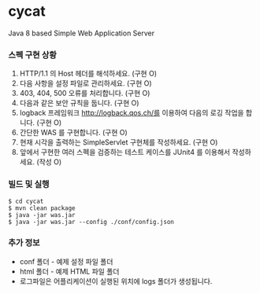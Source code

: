 # cycat
Java 8 based Simple Web Application Server

### 스펙 구현 상황
1. HTTP/1.1 의 Host 헤더를 해석하세요. (구현 O)
2. 다음 사항을 설정 파일로 관리하세요. (구현 O)
3. 403, 404, 500 오류를 처리합니다. (구현 O)
4. 다음과 같은 보안 규칙을 둡니다. (구현 O)
5. logback 프레임워크 http://logback.qos.ch/를 이용하여 다음의 로깅 작업을 합니다. (구현 O)
6. 간단한 WAS 를 구현합니다. (구현 O)
7. 현재 시각을 출력하는 SimpleServlet 구현체를 작성하세요. (구현 O)
8. 앞에서 구현한 여러 스펙을 검증하는 테스트 케이스를 JUnit4 를 이용해서 작성하세요. (작성 O)

### 빌드 및 실행
```console
$ cd cycat
$ mvn clean package
$ java -jar was.jar
$ java -jar was.jar --config ./conf/config.json
```

### 추가 정보
* conf 폴더 - 예제 설정 파일 폴더
* html 폴더 - 예제 HTML 파일 폴더
* 로그파일은 어플리케이션이 실행된 위치에 logs 폴더가 생성됩니다.